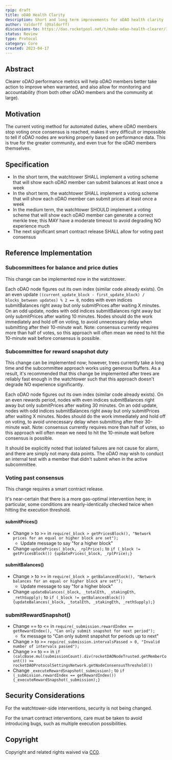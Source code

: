 ```yaml
---
rpip: draft
title: oDAO Health Clarity
description: Short and long term improvements for oDAO health clarity
author: Valdorff (@Valdorff)
discussions-to: https://dao.rocketpool.net/t/make-odao-health-clearer/1658/6
status: Review
type: Protocol
category: Core
created: 2023-04-17
---
```



## Abstract
Clearer oDAO performance metrics will help oDAO members better take action to improve when
warranted, and also allow for monitoring and accountability (from both other oDAO members and the
community at large).

## Motivation
The current voting method for automated duties, where oDAO members stop voting once consensus is
reached, makes it very difficult or impossible to tell if oDAO nodes are working properly based on
performance data. This is true for the greater community, and even true for the oDAO members
themselves.

## Specification
- In the short term, the watchtower SHALL implement a voting scheme that will show each oDAO member
  can submit balances at least once a week
- In the short term, the watchtower SHALL implement a voting scheme that will show each oDAO member
  can submit prices at least once a week
- In the medium term, the watchtower SHOULD implement a voting scheme that will show each oDAO
  member can generate a correct merkle tree; this MAY have a moderate timeout to avoid degrading NO
  experience much
- The next significant smart contract release SHALL allow for voting past consensus

## Reference Implementation
### Subcommittees for balance and price duties
This change can be implemented now in the watchtower.

Each oDAO node figures out its own index (similar code already exists). On an even update
`((current_update_block - first_update_block) / blocks_between updates) % 2 == 0`, nodes with even
indices submitBalances right away but only submitPrices after waiting X minutes. On an odd update,
nodes with odd indices submitBalances right away but only submitPrices after waiting 10 minutes.
Nodes should do the work immediately and hold off on voting, to avoid unnecessary delay when
submitting after their 10-minute wait. Note: consensus currently requires more than half of votes,
so this approach will often mean we need to hit the 10-minute wait before consensus is possible.

### Subcommittee for reward snapshot duty
This change can be implemented now; however, trees currently take a long time and the subcommittee
approach works using generous buffers. As a result, it's recommended that this change be implemented
after trees are reliably fast enough in the watchtower such that this approach doesn't degrade NO
experience significantly.

Each oDAO node figures out its own index (similar code already exists). On an even rewards period,
nodes with even indices submitBalances right away but only submitPrices after waiting 30 minutes.
On an odd update, nodes with odd indices submitBalances right away but only submitPrices after
waiting X minutes. Nodes should do the work immediately and hold off on voting, to avoid unnecessary
delay when submitting after their 30-minute wait. Note: consensus currently requires more than half
of votes, so this approach will often mean we need to hit the 10-minute wait before consensus is
possible.

It should be explicitly noted that isolated failures are not cause for alarm, and there are simply
not many data points. The oDAO may wish to conduct an internal test with a member that didn't submit
when in the active subcommittee.

### Voting past consensus
This change requires a smart contract release.

It's near-certain that there is a more gas-optimal intervention here; in particular, some conditions
are nearly-identically checked twice when hitting the execution threshold.

#### submitPrices()
- Change > to >= in `require(_block > getPricesBlock(), "Network prices for an equal or higher block are set");`
  - Update message to say "for a higher block"
- Change `updatePrices(_block, _rplPrice);` to `if (_block != getPricesBlock()) {updatePrices(_block, _rplPrice);}`

#### submitBalances()
- Change > to >= in `require(_block > getBalancesBlock(), "Network balances for an equal or higher block are set");`
  - Update message to say "for a higher block"
- Change `updateBalances(_block, _totalEth, _stakingEth, _rethSupply);` to `if (_block != getBalancesBlock()) {updateBalances(_block, _totalEth, _stakingEth, _rethSupply);}`

### submitRewardSnapshot()
- Change == to <= in `require(_submission.rewardIndex == getRewardIndex(), "Can only submit snapshot for next period");`
  - fix message to "Can only submit snapshot for periods up to next" 
- Change > to >= `require(_submission.intervalsPassed > 0, "Invalid number of intervals passed");`
- Change >= to == in `if (calcBase.mul(submissionCount).div(rocketDAONodeTrusted.getMemberCount()) >= rocketDAOProtocolSettingsNetwork.getNodeConsensusThreshold())`
- Change `_executeRewardSnapshot(_submission);` to `if (_submission.rewardIndex == getRewardIndex()) {_executeRewardSnapshot(_submission);}`

## Security Considerations
For the watchtower-side interventions, security is not being changed.

For the smart contract interventions, care must be taken to avoid introducing bugs, such as multiple
execution possibilities.

## Copyright
Copyright and related rights waived via [CC0](https://creativecommons.org/publicdomain/zero/1.0/).
